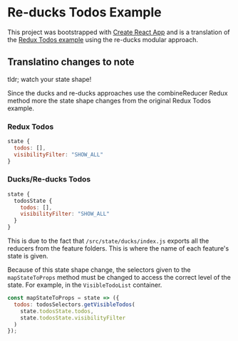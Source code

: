 # Re-ducks Todos Example
This project was bootstrapped with [Create React App](https://github.com/facebookincubator/create-react-app) and is a translation of the [Redux Todos example](https://github.com/reactjs/redux/tree/master/examples/todos) using the re-ducks modular approach.

## Translatino changes to note
tldr; watch your state shape!

Since the ducks and re-ducks approaches use the combineReducer Redux method more the state shape changes from the original Redux Todos example.

### Redux Todos
```js
state {
  todos: [],
  visibilityFilter: "SHOW_ALL"
}
```
### Ducks/Re-ducks Todos
```js
state {
  todosState {
    todos: [],
    visibilityFilter: "SHOW_ALL"
  }
}
```

This is due to the fact that `/src/state/ducks/index.js` exports all the reducers from the feature folders. This is where the name of each feature's state is given.

Because of this state shape change, the selectors given to the `mapStateToProps` method must be changed to access the correct level of the state. For example, in the `VisibleTodoList` container.

```js
const mapStateToProps = state => ({
  todos: todosSelectors.getVisibleTodos(
    state.todosState.todos,
    state.todosState.visibilityFilter
  )
});
```
